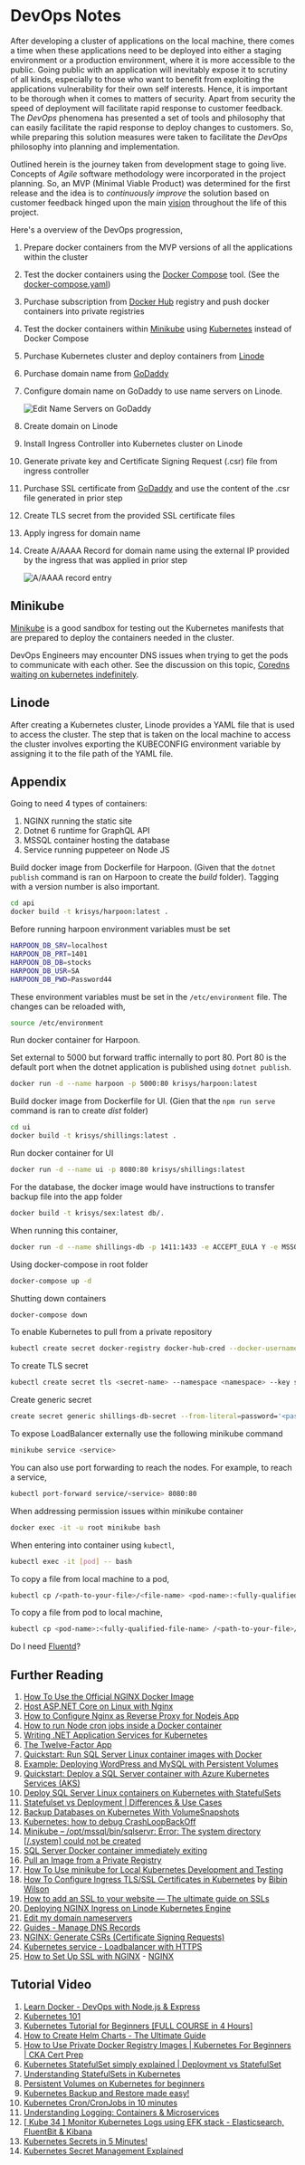 # DevOps Notes

After developing a cluster of applications on the local machine, there comes a time when these applications need to be deployed into either a staging environment or a production environment, where it is more accessible to the public. Going public with an application will inevitably expose it to scrutiny of all kinds, especially to those who want to benefit from exploiting the applications vulnerability for their own self interests. Hence, it is important to be thorough when it comes to matters of security. Apart from security the speed of deployment will facilitate rapid response to customer feedback. The _DevOps_ phenomena has presented a set of tools and philosophy that can easily facilitate the rapid response to deploy changes to customers. So, while preparing this solution measures were taken to facilitate the _DevOps_ philosophy into planning and implementation.

Outlined herein is the journey taken from development stage to going live. Concepts of _Agile_ software methodology were incorporated in the project planning. So, an MVP (Minimal Viable Product) was determined for the first release and the idea is to _continuously improve_ the solution based on customer feedback hinged upon the main [vision](../README.md#vision-statement) throughout the life of this project.

Here's a overview of the DevOps progression,

1. Prepare docker containers from the MVP versions of all the applications within the cluster
2. Test the docker containers using the [Docker Compose](https://docs.docker.com/compose/) tool. (See the [docker-compose.yaml](../docker-compose.yml))
3. Purchase subscription from [Docker Hub](https://hub.docker.com/) registry and push docker containers into private registries
4. Test the docker containers within [Minikube](https://minikube.sigs.k8s.io/docs/) using [Kubernetes](https://kubernetes.io/) instead of Docker Compose
5. Purchase Kubernetes cluster and deploy containers from [Linode](https://www.linode.com/)
6. Purchase domain name from [GoDaddy](https://www.godaddy.com/)
7. Configure domain name on GoDaddy to use name servers on Linode.
   
   ![Edit Name Servers on GoDaddy](/.attachments/godaddy-nameservers.png)

8. Create domain on Linode   
9. Install Ingress Controller into Kubernetes cluster on Linode
10. Generate private key and Certificate Signing Request (.csr) file from ingress controller
11. Purchase SSL certificate from [GoDaddy](https://www.godaddy.com/) and use the content of the .csr file generated in prior step
12. Create TLS secret from the provided SSL certificate files
13. Apply ingress for domain name
14. Create A/AAAA Record for domain name using the external IP provided by the ingress that was applied in prior step
    
    ![A/AAAA record entry](/.attachments/linode-dns.png)

## Minikube

[Minikube](https://minikube.sigs.k8s.io/docs/) is a good sandbox for testing out the Kubernetes manifests that are prepared to deploy the containers needed in the cluster.

DevOps Engineers may encounter DNS issues when trying to get the pods to communicate with each other. See the discussion on this topic, [Coredns waiting on kubernetes indefinitely](https://github.com/coredns/coredns/discussions/4990).

## Linode

After creating a Kubernetes cluster, Linode provides a YAML file that is used to access the cluster. The step that is taken on the local machine to access the cluster involves exporting the KUBECONFIG environment variable by assigning it to the file path of the YAML file.

## Appendix

Going to need 4 types of containers:
1. NGINX running the static site
2. Dotnet 6 runtime for GraphQL API
3. MSSQL container hosting the database
4. Service running puppeteer on Node JS

Build docker image from Dockerfile for Harpoon. (Given that the `dotnet publish` command is ran on Harpoon to create the _build_ folder). Tagging with a version number is also important.

```bash
cd api
docker build -t krisys/harpoon:latest .
```
Before running harpoon environment variables must be set

```bash
HARPOON_DB_SRV=localhost
HARPOON_DB_PRT=1401
HARPOON_DB_DB=stocks
HARPOON_DB_USR=SA
HARPOON_DB_PWD=Password44
```

These environment variables must be set in the `/etc/environment` file. The changes can be reloaded with,

```bash
source /etc/environment
```

Run docker container for Harpoon.

Set external to 5000 but forward traffic internally to port 80. Port 80 is the default port when the dotnet application is published using `dotnet publish`.

```bash
docker run -d --name harpoon -p 5000:80 krisys/harpoon:latest
```

Build docker image from Dockerfile for UI. (Gien that the `npm run serve` command is ran to create _dist_ folder)

```bash
cd ui
docker build -t krisys/shillings:latest .
```

Run docker container for UI

```bash
docker run -d --name ui -p 8080:80 krisys/shillings:latest
```

For the database, the docker image would have instructions to transfer backup file into the app folder

```bash
docker build -t krisys/sex:latest db/.
```

When running this container, 

```bash
docker run -d --name shillings-db -p 1411:1433 -e ACCEPT_EULA Y -e MSSQL_SA_PASSWORD Password44
```

Using docker-compose in root folder

```bash
docker-compose up -d
```

Shutting down containers

```bash
docker-compose down
```

To enable Kubernetes to pull from a private repository

```bash
kubectl create secret docker-registry docker-hub-cred --docker-username=<username> --docker-password=<password> --docker-email=<email>
```

To create TLS secret

```bash
kubectl create secret tls <secret-name> --namespace <namespace> --key server.key --cert server.crt
```

Create generic secret
```bash
create secret generic shillings-db-secret --from-literal=password='<password>'
```

To expose LoadBalancer externally use the following minikube command

```bash
minikube service <service>
```

You can also use port forwarding to reach the nodes. For example, to reach a service,

```bash
kubectl port-forward service/<service> 8080:80
```

When addressing permission issues within minikube container

```bash
docker exec -it -u root minikube bash
```

When entering into container using `kubectl`,

```bash
kubectl exec -it [pod] -- bash
```

To copy a file from local machine to a pod,

```bash
kubectl cp /<path-to-your-file>/<file-name> <pod-name>:<fully-qualified-file-name> -c <container-name>
```

To copy a file from pod to local machine,

```bash
kubectl cp <pod-name>:<fully-qualified-file-name> /<path-to-your-file>/<file-name> -c <container-name>
```

Do I need [Fluentd](https://docs.fluentd.org/)?

## Further Reading

1. [How To Use the Official NGINX Docker Image](https://www.docker.com/blog/how-to-use-the-official-nginx-docker-image/)
2. [Host ASP.NET Core on Linux with Nginx](https://learn.microsoft.com/en-us/aspnet/core/host-and-deploy/linux-nginx?view=aspnetcore-7.0&tabs=linux-ubuntu)
3. [How to Configure Nginx as Reverse Proxy for Nodejs App](https://www.tecmint.com/nginx-as-reverse-proxy-for-nodejs-app/)
4. [How to run Node cron jobs inside a Docker container](https://www.tddapps.com/2016/05/05/how-to-run-node-cron-jobs-in-a-docker-container/)
5. [Writing .NET Application Services for Kubernetes](https://mikehadlow.com/posts/2022-06-24-writing-dotnet-services-for-kubernetes/)
6. [The Twelve-Factor App](https://12factor.net/)
7. [Quickstart: Run SQL Server Linux container images with Docker](https://learn.microsoft.com/en-us/sql/linux/quickstart-install-connect-docker?view=sql-server-ver16&pivots=cs1-bash)
8. [Example: Deploying WordPress and MySQL with Persistent Volumes](https://kubernetes.io/docs/tutorials/stateful-application/mysql-wordpress-persistent-volume/)
9. [Quickstart: Deploy a SQL Server container with Azure Kubernetes Services (AKS)](https://learn.microsoft.com/en-us/sql/linux/quickstart-sql-server-containers-kubernetes?view=sql-server-ver16)
10. [Deploy SQL Server Linux containers on Kubernetes with StatefulSets](https://learn.microsoft.com/en-us/sql/linux/sql-server-linux-kubernetes-best-practices-statefulsets?view=sql-server-ver16)
11. [Statefulset vs Deployment | Differences & Use Cases](https://www.containiq.com/post/statefulset-vs-deployment#:~:text=A%20StatefulSet%20is%20better%20suited,servers%20like%20Nginx%20and%20Apache.)
12. [Backup Databases on Kubernetes With VolumeSnapshots](https://www.percona.com/blog/backup-databases-on-kubernetes-with-volumesnapshots/)
13. [Kubernetes: how to debug CrashLoopBackOff](https://stackoverflow.com/questions/44673957/kubernetes-how-to-debug-crashloopbackoff)
14. [Minikube – /opt/mssql/bin/sqlservr: Error: The system directory [/.system] could not be created](https://mycsharpdeveloper.wordpress.com/2022/10/30/minikube-opt-mssql-bin-sqlservr-error-the-system-directory-system-could-not-be-created/)
15. [SQL Server Docker container immediately exiting](https://stackoverflow.com/questions/72383490/sql-server-docker-container-immediately-exiting)
16. [Pull an Image from a Private Registry](https://kubernetes.io/docs/tasks/configure-pod-container/pull-image-private-registry/)
17. [How To Use minikube for Local Kubernetes Development and Testing](https://www.digitalocean.com/community/tutorials/how-to-use-minikube-for-local-kubernetes-development-and-testing)
18. [How To Configure Ingress TLS/SSL Certificates in Kubernetes](https://devopscube.com/configure-ingress-tls-kubernetes/) by [Bibin Wilson](https://devopscube.com/author/bibinwilson/)
19. [How to add an SSL to your website — The ultimate guide on SSLs](https://www.godaddy.com/garage/ssl-ultimate-guide/)
20. [Deploying NGINX Ingress on Linode Kubernetes Engine](https://www.linode.com/docs/guides/deploy-nginx-ingress-on-lke/)
21. [Edit my domain nameservers](https://ie.godaddy.com/help/edit-my-domain-nameservers-664)
22. [Guides - Manage DNS Records](https://www.linode.com/docs/products/networking/dns-manager/guides/manage-dns-records/)
23. [NGINX: Generate CSRs (Certificate Signing Requests)](https://ie.godaddy.com/help/nginx-generate-csrs-certificate-signing-requests-3601)
24. [Kubernetes service - Loadbalancer with HTTPS](https://stackoverflow.com/questions/50950590/kubernetes-service-loadbalancer-with-https)
25. [How to Set Up SSL with NGINX](https://youtu.be/X3Pr5VATOyA) - [NGINX](https://www.youtube.com/@nginx_official)

## Tutorial Video

1. [Learn Docker - DevOps with Node.js & Express](https://youtu.be/9zUHg7xjIqQ)
2. [Kubernetes 101](https://www.youtube.com/playlist?list=PL2_OBreMn7FoYmfx27iSwocotjiikS5BD)
3. [Kubernetes Tutorial for Beginners [FULL COURSE in 4 Hours]](https://youtu.be/X48VuDVv0do)
4. [How to Create Helm Charts - The Ultimate Guide](https://youtu.be/jUYNS90nq8U)
5. [How to Use Private Docker Registry Images | Kubernetes For Beginners | CKA Cert Prep](https://youtu.be/xYk6qCyXOY4)
6. [Kubernetes StatefulSet simply explained | Deployment vs StatefulSet](https://youtu.be/pPQKAR1pA9U)
7. [Understanding StatefulSets in Kubernetes](https://youtu.be/zj6r_EEhv6s)
8. [Persistent Volumes on Kubernetes for beginners](https://youtu.be/ZxC6FwEc9WQ)
9. [Kubernetes Backup and Restore made easy!](https://youtu.be/01qcYSck1c4)
10. [Kubernetes Cron/CronJobs in 10 minutes](https://youtu.be/PUhqw0laR3A)
11. [Understanding Logging: Containers & Microservices](https://youtu.be/MMVdkzeQ848)
12. [[ Kube 34 ] Monitor Kubernetes Logs using EFK stack - Elasticsearch, FluentBit & Kibana](https://youtu.be/8nWh1GLd7nY)
13. [Kubernetes Secrets in 5 Minutes!](https://youtu.be/cQAEK9PBY8U)
14. [Kubernetes Secret Management Explained](https://youtu.be/o36yTfGDmZ0)